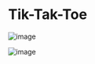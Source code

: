 # Tik-Tak-Toe
![image](https://user-images.githubusercontent.com/61835955/177692822-360fd16e-93fb-47dd-9163-85bc2b67995c.png)

![image](https://user-images.githubusercontent.com/61835955/177693028-f5f1e296-4186-4f38-ae2f-2c91b3808860.png)


